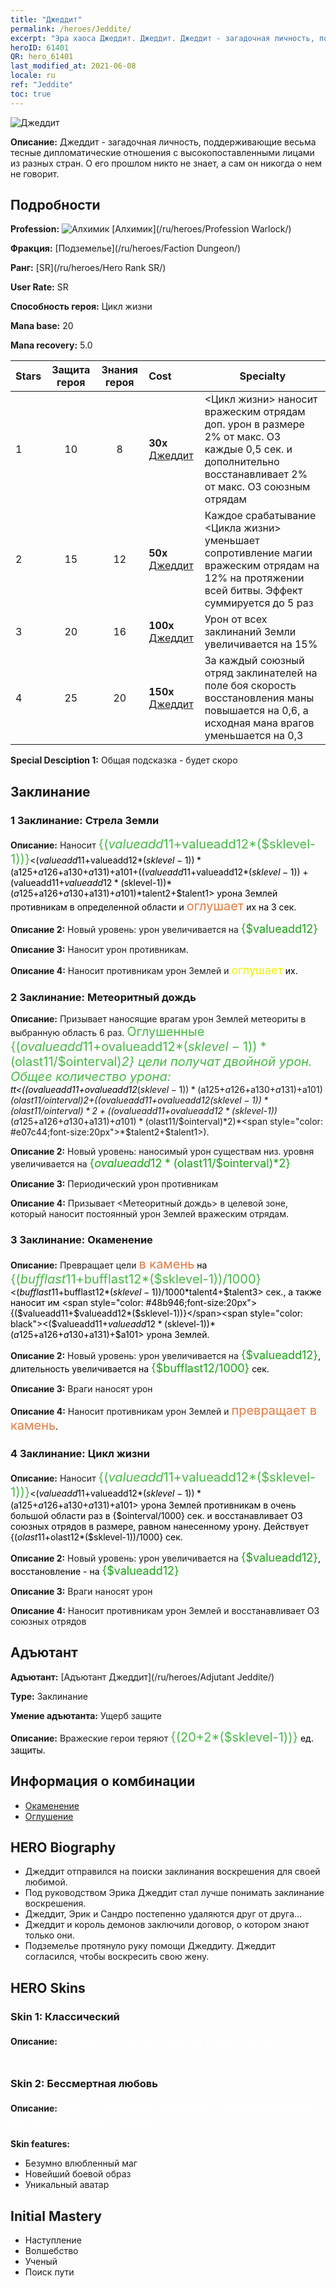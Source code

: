 ```yaml
---
title: "Джеддит"
permalink: /heroes/Jeddite/
excerpt: "Эра хаоса Джеддит. Джеддит. Джеддит - загадочная личность, поддерживающие весьма тесные дипломатические отношения с высокопоставленными лицами из разных стран. О его прошлом никто не знает, а сам он никогда о нем не говорит."
heroID: 61401
QR: hero_61401
last_modified_at: 2021-06-08
locale: ru
ref: "Jeddite"
toc: true
---
```

  ![Джеддит](/images/h/h_Jeddite.jpg)

 **Описание:** Джеддит - загадочная личность, поддерживающие весьма тесные дипломатические отношения с высокопоставленными лицами из разных стран. О его прошлом никто не знает, а сам он никогда о нем не говорит.
## Подробности
 **Profession:** ![Алхимик](/images/h/h_prof_11.png)  [Алхимик](/ru/heroes/Profession Warlock/)

 **Фракция:** [Подземелье](/ru/heroes/Faction Dungeon/)

 **Ранг:** [SR](/ru/heroes/Hero Rank SR/)

 **User Rate:** SR

 **Способность героя:** Цикл жизни

 **Mana base:** 20

 **Mana recovery:** 5.0


  | Stars | Защита героя | Знания героя | Cost |     Specialty     |
  |---------|:---------------:|:---------------:|:--|--------------------|
  |    1    | 10 | 8 | **30x** [Джеддит](/ItemsRU/her_391/) | <Цикл жизни> наносит вражеским отрядам доп. урон в размере 2% от макс. ОЗ каждые 0,5 сек. и дополнительно восстанавливает 2% от макс. ОЗ союзным отрядам |
  |    2    | 15 | 12 | **50x** [Джеддит](/ItemsRU/her_391/) | Каждое срабатывание <Цикла жизни> уменьшает сопротивление магии вражеским отрядам на 12% на протяжении всей битвы. Эффект суммируется до 5 раз |
  |    3    | 20 | 16 | **100x** [Джеддит](/ItemsRU/her_391/) | Урон от всех заклинаний Земли увеличивается на 15% |
  |    4    | 25 | 20 | **150x** [Джеддит](/ItemsRU/her_391/) | За каждый союзный отряд заклинателей на поле боя скорость восстановления маны повышается на 0,6, а исходная мана врагов уменьшается на 0,3 |

 **Special Desciption 1:** Общая подсказка - будет скоро

## Заклинание
### 1 Заклинание: Стрела Земли
 **Описание:** Наносит <span style="color: #48b946;font-size:20px">{($valueadd11+$valueadd12*($sklevel-1))}</span><span style="color: black"><($valueadd11+$valueadd12*($sklevel-1))*($a125+$a126+$a130+$a131)+$a101+(($valueadd11+$valueadd12*($sklevel-1))+($valueadd11+$valueadd12*($sklevel-1))*($a125+$a126+$a130+$a131)+$a101)*$talent2+$talent1> урона Землей противникам в определенной области и <span style="color: #e07c44;font-size:20px">оглушает</span><span style="color: black"> их на 3 сек.

 **Описание 2:** Новый уровень: урон увеличивается на <span style="color: #1ca216;font-size:18px">{$valueadd12}</span><span style="color: black">

 **Описание 3:** Наносит урон противникам.

 **Описание 4:** Наносит противникам урон Землей и <span style="color: #f0f000;font-size:18px">оглушает</span><span style="color: black"> их.

### 2 Заклинание: Метеоритный дождь
 **Описание:** Призывает наносящие врагам урон Землей метеориты в выбранную область 6 раз. <span style="color: #48b946;font-size:20px">Оглушенные {($ovalueadd11+$ovalueadd12*($sklevel-1))*($olast11/$ointerval)*2} цели получат двойной урон. Общее количество урона: </span><span style="color: black">$t$t<(($ovalueadd11+$ovalueadd12*($sklevel-1))*($a125+$a126+$a130+$a131)+$a101)*($olast11/$ointerval)*2+(($ovalueadd11+$ovalueadd12*($sklevel-1))*($olast11/$ointerval)*2+(($ovalueadd11+$ovalueadd12*($sklevel-1))*($a125+$a126+$a130+$a131)+$a101)*($olast11/$ointerval)*2)*<span style="color: #e07c44;font-size:20px">*$talent2+$talent1>).

 **Описание 2:** Новый уровень: наносимый урон существам низ. уровня увеличивается на <span style="color: #1ca216;font-size:18px">{$ovalueadd12*($olast11/$ointerval)*2}</span><span style="color: black">

 **Описание 3:** Периодический урон противникам

 **Описание 4:** Призывает <Метеоритный дождь> в целевой зоне, который наносит постоянный урон Землей вражеским отрядам.

### 3 Заклинание: Окаменение
 **Описание:** Превращает цели <span style="color: #e07c44;font-size:20px">в камень</span><span style="color: black"> на <span style="color: #48b946;font-size:20px">{($bufflast11+$bufflast12*($sklevel-1))/1000}</span><span style="color: black"><($bufflast11+$bufflast12*($sklevel-1))/1000*$talent4+$talent3> сек., а также наносит им <span style="color: #48b946;font-size:20px">{($valueadd11+$valueadd12*($sklevel-1))}</span><span style="color: black"><($valueadd11+$valueadd12*($sklevel-1))*($a125+$a126+$a130+$a131)+$a101> урона Землей.

 **Описание 2:** Новый уровень: урон увеличивается на <span style="color: #1ca216;font-size:18px">{$valueadd12}</span><span style="color: black">, длительность увеличивается на <span style="color: #1ca216;font-size:18px">{$bufflast12/1000}</span><span style="color: black"> сек.

 **Описание 3:** Враги наносят урон

 **Описание 4:** Наносит противникам урон Землей и <span style="color: #e07c44;font-size:20px">превращает в камень</span><span style="color: black">.

### 4 Заклинание: Цикл жизни
 **Описание:** Наносит <span style="color: #48b946;font-size:20px">{($valueadd11+$valueadd12*($sklevel-1))}</span><span style="color: black"><($valueadd11+$valueadd12*($sklevel-1))*($a125+$a126+$a130+$a131)+$a101> урона Землей противникам в очень большой области раз в {$ointerval/1000} сек. и восстанавливает ОЗ союзных отрядов в размере, равном нанесенному урону. Действует {($olast11+$olast12*($sklevel-1))/1000} сек.

 **Описание 2:** Новый уровень: урон увеличивается на <span style="color: #1ca216;font-size:18px">{$valueadd12}</span><span style="color: black">, восстановление - на <span style="color: #1ca216;font-size:18px">{$valueadd12}</span><span style="color: black">

 **Описание 3:** Враги наносят урон

 **Описание 4:** Наносит противникам урон Землей и восстанавливает ОЗ союзных отрядов


## Адъютант

 **Адъютант:**  [Адъютант Джеддит](/ru/heroes/Adjutant Jeddite/) 

 **Type:**  Заклинание 

 **Умение адъютанта:**  Ущерб защите 

 **Описание:** Вражеские герои теряют <span style="color: #48b946;font-size:20px">{(20+2*($sklevel-1))}</span><span style="color: black"> ед. защиты.

## Информация о комбинации

* [Окаменение](/ru/combination/Окаменение/) 
* [Оглушение](/ru/combination/Оглушение/) 

## HERO Biography
   - Джеддит отправился на поиски заклинания воскрешения для своей любимой.
   - Под руководством Эрика Джеддит стал лучше понимать заклинание воскрешения.
   - Джеддит, Эрик и Сандро постепенно удаляются друг от друга...
   - Джеддит и король демонов заключили договор, о котором знают только они.
   - Подземелье протянуло руку помощи Джеддиту. Джеддит согласился, чтобы воскресить свою жену.

## HERO Skins
### Skin 1: **Классический**

 **Описание:** <span style="color: #ffffff;font-size:20px">О том, что некроманты много знают о смерти, и говорить не стоит.</span>


### Skin 2: **Бессмертная любовь**

 **Описание:** <span style="color: #ffffff;font-size:20px">Все, что делает Джеддит, направлено на воскрешение его жены.</span>

 **Skin features:** 

   - Безумно влюбленный маг
   - Новейший боевой образ
   - Уникальный аватар


## Initial Mastery
   - Наступление
   - Волшебство
   - Ученый
   - Поиск пути
